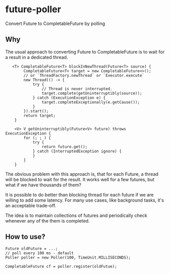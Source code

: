 # future-poller
Convert Future to CompletableFuture by polling

## Why

The usual approach to converting Future to CompletableFuture is to wait for a result in a dedicated thread.

```
   <T> CompletableFuture<T> blockInNewThread(Future<T> source) {
        CompletableFuture<T> target = new CompletableFuture<>();
        // or `ThreadFactory.newThread` or `Executor.execute`
        new Thread(() -> {
            try {
                // Thread is never interrupted.
                target.complete(getUninterruptibly(source));
            } catch (ExecutionException e) {
                target.completeExceptionally(e.getCause());
            }
        }).start();
        return target;
    }

    <V> V getUninterruptibly(Future<V> future) throws ExecutionException {
        for (; ; ) {
            try {
                return future.get();
            } catch (InterruptedException ignore) {
            }
        }
    }

```

The obvious problem with this approach is, that for each Future, a thread will be blocked to wait for the result. It works well for a few futures, but what if we have thousands of them?

It is possible to do better than blocking thread for each future if we are willing to add some latency. For many use cases, like background tasks, it's an acceptable trade-off. 

The  idea is to maintain collections of futures and periodically check whenever any of the them is completed.


## How to use?

```
Future oldFuture = ...;
// poll every 100 ms - default
Poller poller = new Poller(100, TimeUnit.MILLISECONDS);

CompletableFuture cf = poller.register(oldFutue);
```